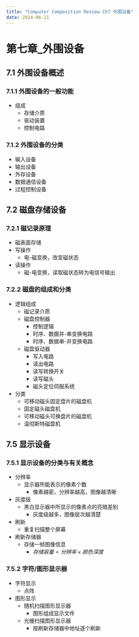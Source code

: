 ```yaml
---
title: "Computer Composition Review Ch7 外围设备"
date: 2024-06-21
---
```


# 第七章_外围设备
## 7.1 外围设备概述
### 7.1.1 外围设备的一般功能
- 组成
	- 存储介质
	- 驱动装置
	- 控制电路
### 7.1.2 外围设备的分类
- 输入设备
- 输出设备
- 外存设备
- 数据通信设备
- 过程控制设备
## 7.2 磁盘存储设备
### 7.2.1 磁记录原理
- 磁表面存储
- 写操作
	- 电-磁变换，改变磁状态
- 读操作
	- 磁-电变换，读取磁状态转为电信号输出
### 7.2.2 磁盘的组成和分类
- 逻辑组成
	- 磁记录介质
	- 磁盘控制器
		- 控制逻辑
		- 时序、数据并-串变换电路
		- 时序、数据串-并变换电路
	- 磁盘驱动器
		- 写入电路
		- 读出电路
		- 读写转换开关
		- 读写磁头
		- 磁头定位伺服系统
- 分类
	- 可移动磁头固定盘片的磁盘机
	- 固定磁头磁盘机
	- 可移动磁头可换盘片的磁盘机
	- 温彻斯特磁盘机
## 7.5 显示设备
### 7.5.1 显示设备的分类与有关概念
- 分辨率
	- 显示器所能表示的像素个数
		- 像素越密，分辨率越高，图像越清晰
- 灰度级
	- 黑白显示器中所显示的像素点的亮暗差别
		- 灰度级越多，图像层次越清楚
- 刷新
	- 重复扫描整个屏幕
- 刷新存储器
	- 存储一帧图像信息
		- $存储容量 = 分辨率 \times 颜色深度$
### 7.5.2 字符/图形显示器
- 字符显示
	- 点阵
- 图形显示
	- 随机扫描图形显示器
		- 图形组成显示文件
	- 光栅扫描图形显示器
		- 按刷新存储器中地址逐个刷新